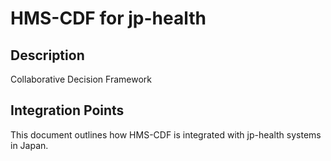 # HMS-CDF for jp-health

## Description

Collaborative Decision Framework

## Integration Points

This document outlines how HMS-CDF is integrated with jp-health systems in Japan.
